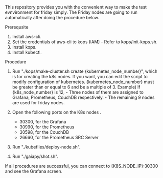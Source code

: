 This repository provides you with the convenient way to make the test evnvironment for friday simply. 
The Friday nodes are going to run automatically after doing the procedure below.

Prerequsite
1. Install aws-cli.
2. Set the credentials of aws-cli to kops (IAM) - Refer to kops/init-kops.sh.
3. Install kops.
4. Install kubectl.

Procedure
1. Run "./kops/make-cluster.sh create {kubernetes_node_number}", which is for creating the k8s nodes. If you want, you can edit the script to modify configuration of kubernetes. {kubernetes_node_number} must be greater than or equal to 6 and be a multiple of 3.
    Example) 
        If {k8s_node_number} is 12,
            - Three nodes of them are assigned to Grafana, Prometheus, CouchDB respectively.
            - The remaining 9 nodes are used for friday nodes.

2. Open the following ports on the K8s nodes .
    - 30300, for the Grafana
    - 30990, for the Prometheus
    - 30598, for the CouchDB
    - 26660, for the Prometheus SRC Server
        
3. Run "./kubefiles/deploy-node.sh".

4. Run "./gaiapy/shot.sh".

If all procedures are successful, you can connect to {K8S_NODE_IP}:30300 and see the Grafana screen.
